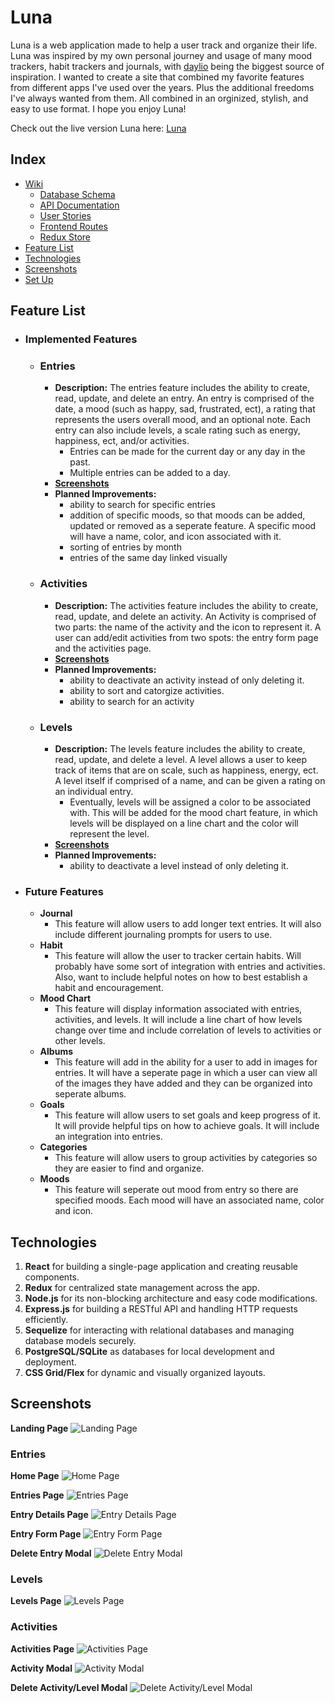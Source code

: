 # Luna

Luna is a web application made to help a user track and organize their life. Luna was inspired by my own personal journey and usage of many mood trackers, habit trackers and journals, with [daylio][daylio-link] being the biggest source of inspiration. I wanted to create a site that combined  my favorite features from different apps I've used over the years. Plus the additional freedoms I've always wanted from them. All combined in an orginized, stylish, and easy to use format. I hope you enjoy Luna!

Check out the live version Luna here:
[Luna][luna-live-link]

[luna-live-link]: https://luna-aa-capstone.onrender.com/
[daylio-link]: https://daylio.net/

## Index
* [Wiki](https://github.com/RoseMontoya/Luna-AA-Capstone/wiki)
  * [Database Schema](https://github.com/RoseMontoya/Luna-AA-Capstone/wiki/DB-Schema)
  * [API Documentation](https://github.com/RoseMontoya/Luna-AA-Capstone/wiki/API-Documentation)
  * [User Stories](https://github.com/RoseMontoya/Luna-AA-Capstone/wiki/User-Stories)
  * [Frontend Routes](https://github.com/RoseMontoya/Luna-AA-Capstone/wiki/Frontend-Routes)
  * [Redux Store](https://github.com/RoseMontoya/Luna-AA-Capstone/wiki/Redux-Store)
* [Feature List](#feature-list)
* [Technologies](#technologies)
* [Screenshots](#screenshots)
* [Set Up](#setup-instructions)


## Feature List

- ### Implemented Features

  * ### Entries

    * **Description:** The entries feature includes the ability to create, read, update, and delete an entry. An entry is comprised of the date, a mood (such as happy, sad, frustrated, ect), a rating that represents the users overall mood, and an optional note. Each entry can also include levels, a scale rating such as energy, happiness, ect, and/or activities.
      * Entries can be made for the current day or any day in the past.
      * Multiple entries can be added to a day.
    * [**Screenshots**](#entries-1)
    * **Planned Improvements:**
      * ability to search for specific entries
      * addition of specific moods, so that moods can be added, updated or removed as a seperate feature. A specific mood will have a name, color, and icon associated with it.
      * sorting of entries by month
      * entries of the same day linked visually

  * ### Activities
    * **Description:** The activities feature includes the ability to create, read, update, and delete an activity. An Activity is comprised of two parts: the name of the activity and the icon to represent it. A user can add/edit activities from two spots: the entry form page and the activities page.
    * [**Screenshots**](#activities-1)
    * **Planned Improvements:**
      * ability to deactivate an activity instead of only deleting it.
      * ability to sort and catorgize activities.
      * ability to search for an activity


  * ### Levels
    * **Description:** The levels feature includes the ability to create, read, update, and delete a level. A level allows a user to keep track of items that are on scale, such as happiness, energy, ect. A level itself if comprised of a name, and can be given a rating on an individual entry.
      * Eventually, levels will be assigned a color to be associated with. This will be added for the mood chart feature, in which levels will be displayed on a line chart and the color will represent the level.
    * [**Screenshots**](#levels-1)
    * **Planned Improvements:**
      * ability to deactivate a level instead of only deleting it.


- ### Future Features

  * **Journal**
    * This feature will allow users to add longer text entries. It will also include different journaling prompts for users to use.
  * **Habit**
    * This feature will allow the user to tracker certain habits. Will probably have some sort of integration with entries and activities. Also, want to include helpful notes on how to best establish a habit and encouragement.
  * **Mood Chart**
    * This feature will display information associated with entries, activities, and levels. It will include a line chart of how levels change over time and include correlation of levels to activities or other levels.
  * **Albums**
    * This feature will add in the ability for a user to add in images for entries. It will have a seperate page in which a user can view all of the images they have added and they can be organized into seperate albums.
  * **Goals**
    * This feature will allow users to set goals and keep progress of it. It will provide helpful tips on how to achieve goals. It will include an integration into entries.
  * **Categories**
    * This feature will allow users to group activities by categories so they are easier to find and organize.
  * **Moods**
    * This feature will seperate out mood from entry so there are specified moods. Each mood will have an associated name, color and icon.


## Technologies

  1. **React** for building a single-page application and creating reusable components.
  2. **Redux** for centralized state management across the app.
  3. **Node.js** for its non-blocking architecture and easy code modifications.
  4. **Express.js** for building a RESTful API and handling HTTP requests efficiently.
  5. **Sequelize** for interacting with relational databases and managing database models securely.
  6. **PostgreSQL/SQLite** as databases for local development and deployment.
  7. **CSS Grid/Flex** for dynamic and visually organized layouts.


## Screenshots
**Landing Page** ![Landing Page](./react-vite/public/images/site-images/landing-page.png)

### Entries
**Home Page** ![Home Page](./react-vite/public/images/site-images/home-page.png)

**Entries Page** ![Entries Page](./react-vite/public/images/site-images/tab-open-close.gif)

**Entry Details Page** ![Entry Details Page](./react-vite/public/images/site-images/entry-details.png)

**Entry Form Page**
![Entry Form Page](./react-vite/public/images/site-images/create-new-entry.gif)

**Delete Entry Modal** ![Delete Entry Modal](./react-vite/public/images/site-images/delete-entry.png)

### Levels

**Levels Page** ![Levels Page](./react-vite/public/images/site-images/levels-page.png)

### Activities

**Activities Page** ![Activities Page](./react-vite/public/images/site-images/activities-page.png)

**Activity Modal** ![Activity Modal](./react-vite/public/images/site-images/activity-modal.png)

**Delete Activity/Level Modal** ![Delete Activity/Level Modal](./react-vite/public/images/site-images/delete-modal.png)


<!-- ## Setup Instructions -->
<!-- npm start  to start up backend
npm run dev to start up frontend -->
